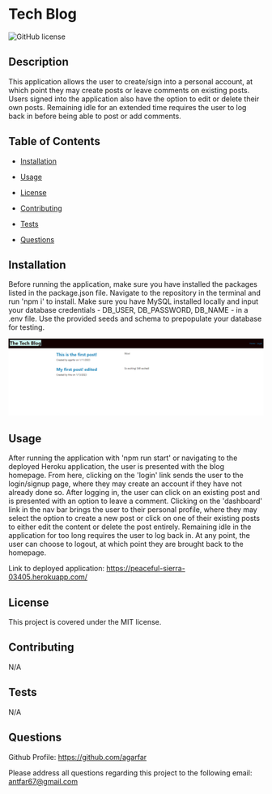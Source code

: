 # Tech Blog
![GitHub license](https://img.shields.io/badge/license-MIT-blue.svg)

## Description

This application allows the user to create/sign into a personal account, at which point they may create posts or leave comments on existing posts. Users signed into the application also have the option to edit or delete their own posts. Remaining idle for an extended time requires the user to log back in before being able to post or add comments. 

## Table of Contents 

- [Installation](#installation)

- [Usage](#usage)

- [License](#license)

- [Contributing](#contributing)

- [Tests](#tests)

- [Questions](#questions)

## Installation

Before running the application, make sure you have installed the packages listed in the package.json file. Navigate to the repository in the terminal and run 'npm i' to install. Make sure you have MySQL installed locally and input your database credentials - DB_USER, DB_PASSWORD, DB_NAME - in a .env file. Use the provided seeds and schema to prepopulate your database for testing.

![Tech Blog](assets/images/tech-blog.png)

## Usage

After running the application with 'npm run start' or navigating to the deployed Heroku application, the user is presented with the blog homepage. From here, clicking on the 'login' link sends the user to the login/signup page, where they may create an account if they have not already done so. After logging in, the user can click on an existing post and is presented with an option to leave a comment. Clicking on the 'dashboard' link in the nav bar brings the user to their personal profile, where they may select the option to create a new post or click on one of their existing posts to either edit the content or delete the post entirely. Remaining idle in the application for too long requires the user to log back in. At any point, the user can choose to logout, at which point they are brought back to the homepage.

Link to deployed application: https://peaceful-sierra-03405.herokuapp.com/

## License

This project is covered under the MIT license.

## Contributing

N/A

## Tests

N/A

## Questions

Github Profile: https://github.com/agarfar

Please address all questions regarding this project to the following email: antfar67@gmail.com